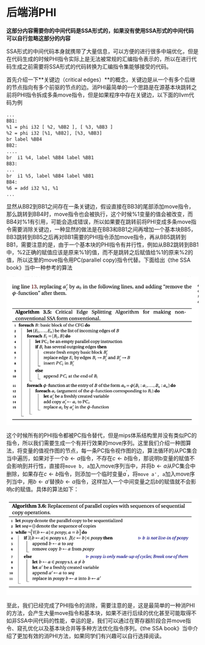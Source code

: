 # 后端消PHI

**这部分内容需要你的中间代码是SSA形式的，如果没有使用SSA形式的中间代码可以自行忽略这部分的内容**

SSA形式的中间代码本身就携带了大量信息，可以方便的进行很多中端优化，但是在代码生成的时候PHI指令实际上是无法被常规的汇编指令表示的，所以在进行代码生成之前需要将SSA形式的代码转换为汇编指令集能够接受的代码。

首先介绍一下**关键边（critical edges）**的概念，关键边是从一个有多个后继的节点指向有多个前驱的节点的边。消PHI最简单的一个思路是在源基本块跳转之前将PHI指令拆成多条move指令，但是如果程序中存在关键边，以下面的llvm代码为例

```
...
BB1:
%1 = phi i32 [ %2, %BB2 ], [ %3, %BB3 ]
%2 = phi i32 [%1, %BB2], [%3, %BB3] 
br label %BB4
BB2:
....
br  i1 %4, label %BB4 label %BB1
BB3:
...
br  i1 %5, label %BB4 label %BB1
BB4:
%6 = add i32 %1, %1
...
```

显然从BB2到BB1之间存在一条关键边，假设直接在BB3的尾部添加move指令，那么跳转到BB4时，move指令也会被执行，这个时候%1变量的值会被改变，而BB4对%1有引用，可能会造成错误，所以如果要在跳转前将PHI变成多条move指令需要消除关键边，一种显然的做法是在BB3和BB1之间再增加一个基本块BB5，BB3跳转到BB5之后再对BB1需要的PHI指令添加move指令，再从BB5跳转到BB1，需要注意的是，由于一个基本块的PHI指令有并行性，例如从BB2跳转到BB1中，%2正确的赋值应该是原来%1的值，而不是跳转之后赋值给%1的原来%2的值，所以这里的move指令用PC(parallel copy)指令代替。下面给出《the SSA book》当中一种参考的算法

![image-20230516095242744](../figure/image-20230516095242744.png)

这个时候所有的PHI指令都被PC指令替代，但是mips体系结构里并没有类似PC的指令，所以我们需要生成一个有并行效果的move序列。这里我们介绍一种图算法，将变量的值视作图的节点，每一条PC指令视作图的边，算法循环的从PC集合当中遍历，如果对于一个$b \gets a$指令，不存在$c \gets b$指令，那说明b变量的赋值不会影响到并行性，直接将`move b, a`加入move序列当中，并将$b \gets a$从PC集合中删除，如果存在$c \gets b$指令，则添加一个临时变量$a^{'}$，将`move a', a`加入move序列当中，用$b \gets a'$替换$b \gets a$指令，这样加入一个中间变量之后$b$的赋值就不会影响$c$的赋值。具体的算法如下：

![image-20230516102917495](../figure/image-20230516102917495.png)

至此，我们已经完成了PHI指令的消除，需要注意的是，这是最简单的一种消PHI的方法，会产生大量move指令和基本块，如果不进行后续的优化甚至可能取得不如非SSA中间代码的性能，幸运的是，我们可以通过在寄存器阶段合并move指令、窥孔优化以及基本块合并等多种方法优化指令序列。《the SSA book》当中介绍了更加有效的消PHI方法，如果同学们有兴趣可以自行选择阅读。